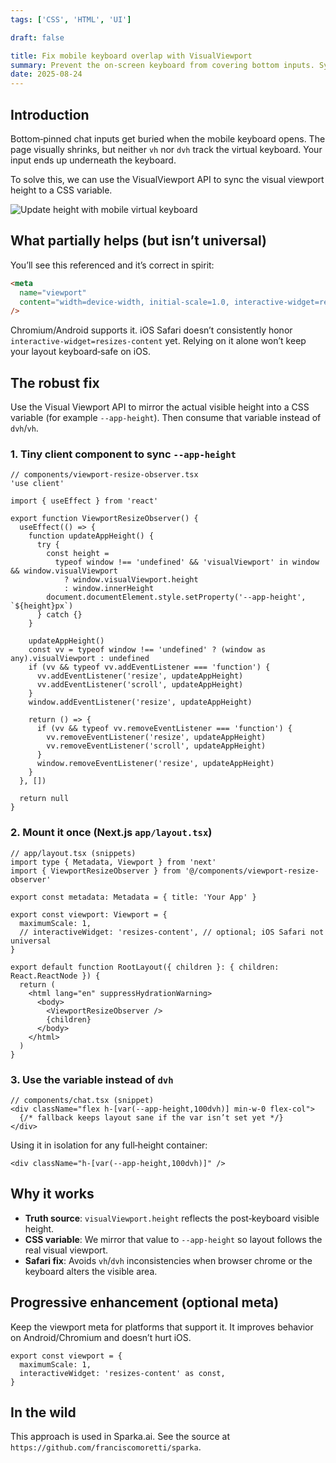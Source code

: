 ```yaml
---
tags: ['CSS', 'HTML', 'UI']

draft: false

title: Fix mobile keyboard overlap with VisualViewport
summary: Prevent the on‑screen keyboard from covering bottom inputs. Sync visual viewport height to a CSS variable and replace unreliable vh units—works on iOS Safari and Android.
date: 2025-08-24
---
```


## Introduction

Bottom‑pinned chat inputs get buried when the mobile keyboard opens. The page visually shrinks, but neither `vh` nor `dvh` track the virtual keyboard. Your input ends up underneath the keyboard.

To solve this, we can use the VisualViewport API to sync the visual viewport height to a CSS variable.

![Update height with mobile virtual keyboard](/assets/mobile-resize-virtual-keyboard.png)

## What partially helps (but isn’t universal)

You’ll see this referenced and it’s correct in spirit:

```html
<meta
  name="viewport"
  content="width=device-width, initial-scale=1.0, interactive-widget=resizes-content"
/>
```

Chromium/Android supports it. iOS Safari doesn’t consistently honor `interactive-widget=resizes-content` yet. Relying on it alone won’t keep your layout keyboard‑safe on iOS.

## The robust fix

Use the Visual Viewport API to mirror the actual visible height into a CSS variable (for example `--app-height`). Then consume that variable instead of `dvh`/`vh`.

### 1. Tiny client component to sync `--app-height`

```tsx
// components/viewport-resize-observer.tsx
'use client'

import { useEffect } from 'react'

export function ViewportResizeObserver() {
  useEffect(() => {
    function updateAppHeight() {
      try {
        const height =
          typeof window !== 'undefined' && 'visualViewport' in window && window.visualViewport
            ? window.visualViewport.height
            : window.innerHeight
        document.documentElement.style.setProperty('--app-height', `${height}px`)
      } catch {}
    }

    updateAppHeight()
    const vv = typeof window !== 'undefined' ? (window as any).visualViewport : undefined
    if (vv && typeof vv.addEventListener === 'function') {
      vv.addEventListener('resize', updateAppHeight)
      vv.addEventListener('scroll', updateAppHeight)
    }
    window.addEventListener('resize', updateAppHeight)

    return () => {
      if (vv && typeof vv.removeEventListener === 'function') {
        vv.removeEventListener('resize', updateAppHeight)
        vv.removeEventListener('scroll', updateAppHeight)
      }
      window.removeEventListener('resize', updateAppHeight)
    }
  }, [])

  return null
}
```

### 2. Mount it once (Next.js `app/layout.tsx`)

```tsx
// app/layout.tsx (snippets)
import type { Metadata, Viewport } from 'next'
import { ViewportResizeObserver } from '@/components/viewport-resize-observer'

export const metadata: Metadata = { title: 'Your App' }

export const viewport: Viewport = {
  maximumScale: 1,
  // interactiveWidget: 'resizes-content', // optional; iOS Safari not universal
}

export default function RootLayout({ children }: { children: React.ReactNode }) {
  return (
    <html lang="en" suppressHydrationWarning>
      <body>
        <ViewportResizeObserver />
        {children}
      </body>
    </html>
  )
}
```

### 3. Use the variable instead of `dvh`

```tsx
// components/chat.tsx (snippet)
<div className="flex h-[var(--app-height,100dvh)] min-w-0 flex-col">
  {/* fallback keeps layout sane if the var isn’t set yet */}
</div>
```

Using it in isolation for any full‑height container:

```tsx
<div className="h-[var(--app-height,100dvh)]" />
```

## Why it works

- **Truth source**: `visualViewport.height` reflects the post‑keyboard visible height.
- **CSS variable**: We mirror that value to `--app-height` so layout follows the real visual viewport.
- **Safari fix**: Avoids `vh`/`dvh` inconsistencies when browser chrome or the keyboard alters the visible area.

## Progressive enhancement (optional meta)

Keep the viewport meta for platforms that support it. It improves behavior on Android/Chromium and doesn’t hurt iOS.

```tsx
export const viewport = {
  maximumScale: 1,
  interactiveWidget: 'resizes-content' as const,
}
```

## In the wild

This approach is used in Sparka.ai. See the source at `https://github.com/franciscomoretti/sparka`.
